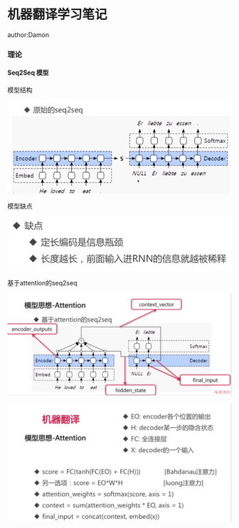 # 机器翻译学习笔记

author:Damon

### 理论

#### Seq2Seq 模型

模型结构

![image-20211222033919367](机器翻译学习笔记.assets/image-20211222033919367.png)

模型缺点

![image-20211222034009062](机器翻译学习笔记.assets/image-20211222034009062.png)

基于attention的seq2seq

![image-20211222034233892](机器翻译学习笔记.assets/image-20211222034233892.png)

![image-20211222034604978](机器翻译学习笔记.assets/image-20211222034604978.png)

